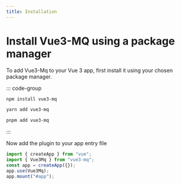 ```yaml
---
title: Installation
---
```


# Install Vue3-MQ using a package manager

To add Vue3-Mq to your Vue 3 app, first install it using your chosen package manager.

::: code-group

```bash [NPM]
npm install vue3-mq
```

```bash [YARN]
yarn add vue3-mq
```

```bash [PNPM]
pnpm add vue3-mq
```

:::

Now add the plugin to your app entry file

```js
import { createApp } from "vue";
import { Vue3Mq } from "vue3-mq";
const app = createApp({});
app.use(Vue3Mq);
app.mount("#app");
```
